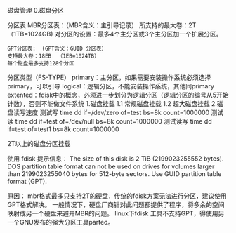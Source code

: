 磁盘管理
0.磁盘分区

分区表
	MBR分区表：（MBR含义：主引导记录）
	所支持的最大卷：2T （1TB=1024GB)
	对分区的设置：最多4个主分区或3个主分区加一个扩展分区。

	GPT分区表:  (GPT含义：GUID 分区表）
	支持最大卷：18EB  （1EB=1024TB）
	每个磁盘最多支持128个分区

分区类型（FS-TYPE）
	primary：主分区，如果需要安装操作系统必须选择primary，可以引导
	logical：逻辑分区，不能安装操作系统，其他同primary
	extented：fdisk中的概念，必须进一步划分为逻辑分区（逻辑分区的编号从5开始计数），否则不能做文件系统
1.磁盘挂载
	1.1 常规磁盘挂载
	1.2 超大磁盘挂载
2.磁盘读写速度
	测试写
	time dd if=/dev/zero of=test bs=8k count=1000000
	测试读
	time dd if=test of=/dev/null bs=8k count=1000000
	测试读写
	time dd if=test of=test1 bs=8k count=1000000


2T以上的磁盘分区挂载

使用 fdisk 提示信息：
The size of this disk is 2 TiB (2199023255552 bytes). DOS partition table format can not be used on drives for volumes larger than 2199023255040 bytes for 512-byte sectors. Use GUID partition table format (GPT).

原因：
mbr格式最多只支持2T的硬盘，传统的fdisk方案无法进行分区，建议使用GPT格式解决。
一般情况下，硬盘厂商针对此问题都提供了程序，将多余的空间映射成另一个硬盘来避开MBR的问题。
linux下fdisk 工具不支持GPT，得使用另一个GNU发布的强大分区工具parted。

